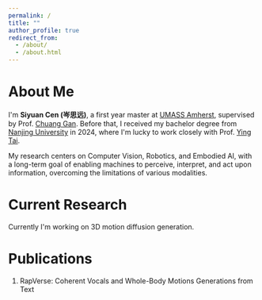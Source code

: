 ```yaml
---
permalink: /
title: ""
author_profile: true
redirect_from: 
  - /about/
  - /about.html
---
```


About Me
======
I'm **Siyuan Cen (岑思远)**, a first year master at [UMASS Amherst](https://www.umass.edu/), supervised by Prof. [Chuang Gan](https://people.csail.mit.edu/ganchuang/). Before that, I received my bachelor degree from [Nanjing University]() in 2024, where I'm lucky to work closely with Prof. [Ying Tai](https://tyshiwo.github.io/).

My research centers on Computer Vision, Robotics, and Embodied AI, with a long-term goal of enabling machines to perceive, interpret, and act upon information, overcoming the limitations of various modalities.

Current Research
======
Currently I'm working on 3D motion diffusion generation.

Publications
======
1. RapVerse: Coherent Vocals and Whole-Body Motions Generations from Text
